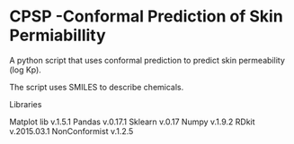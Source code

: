 # CPSP -Conformal Prediction of Skin Permiabillity
A python script that uses conformal prediction to predict skin permeability (log Kp).

The script uses SMILES to describe chemicals. 

Libraries

Matplot lib v.1.5.1
Pandas v.0.17.1
Sklearn v.0.17
Numpy v.1.9.2
RDkit v.2015.03.1
NonConformist v.1.2.5
